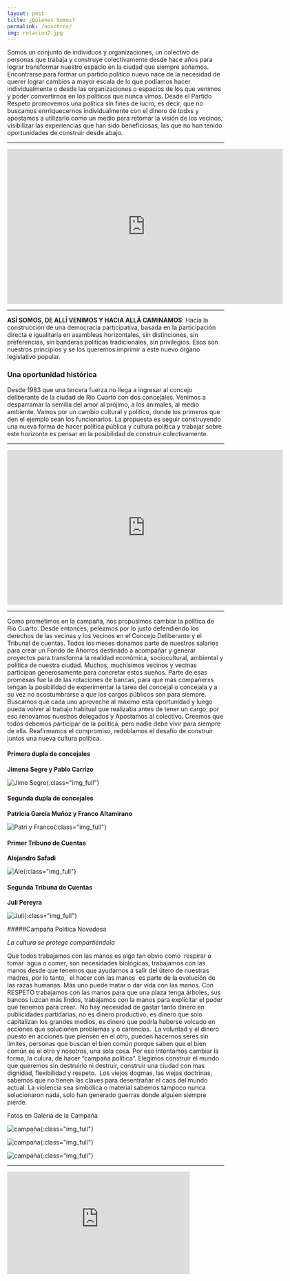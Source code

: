 ```yaml
---
layout: post
title: ¿Quienes Somos?
permalink: /nosotros/
img: rotacion2.jpg
---
```


Somos un conjunto de individuos y organizaciones, un colectivo de personas que trabaja y construye colectivamente desde hace años para lograr transformar nuestro espacio en la ciudad que siempre soñamos. Encontrarse para formar un partido político nuevo nace de la necesidad de querer lograr cambios a mayor escala de lo que podíamos hacer individualmente o desde las organizaciones o espacios de los que venimos y poder convertirnos en los políticos que nunca vimos. Desde el Partido Respeto promovemos una política sin fines de lucro, es decir, que no buscamos enrriquecernos individualmente con el dinero de todxs y apostamos a utilizarlo como un medio para retomar la visión de los vecinos, visibilizar las experiencias que han sido beneficiosas, las que no  han tenido oportunidades de construir desde abajo.

---

<iframe width="640" height="360" src="https://www.youtube.com/embed/i4GgJH6wt3A" frameborder="0" allow="autoplay; encrypted-media" allowfullscreen></iframe>

---

__ASÍ SOMOS, DE ALLÍ VENIMOS Y HACIA ALLÁ CAMINAMOS__: Hacia la construcción de una democracia participativa, basada en la participación directa e igualitaria en asambleas horizontales, sin distinciones, sin preferencias, sin banderas políticas tradicionales, sin privilegios. Esos son nuestros principios y se los queremos imprimir a este nuevo órgano legislativo popular.


### Una oportunidad histórica


Desde 1983 que una tercera fuerza no llega a ingresar al concejo deliberante de la ciudad de Río Cuarto con dos concejales. Venimos a desparramar la semilla del amor al prójimo, a los animales, al medio ambiente. Vamos por un cambio cultural y político, donde los primeros que den el ejemplo sean los funcionarios. La propuesta es seguir construyendo una nueva forma de hacer política pública y cultura política y trabajar sobre este horizonte es pensar en la posibilidad de construir colectivamente.


---

<iframe width="640" height="360" src="https://www.youtube.com/embed/i4GgJH6wt3A" frameborder="0" allow="autoplay; encrypted-media" allowfullscreen></iframe>


---


Como prometimos en la campaña, nos propusimos cambiar la política de Río Cuarto. Desde entonces, peleamos por lo justo defendiendo los derechos de las vecinas y los vecinos en el Concejo Deliberante y el Tribunal de cuentas.
Todos los meses donamos parte de nuestros salarios para crear un Fondo de Ahorros destinado a acompañar y generar proyectos para transforma la realidad económica, sociocultural, ambiental y política de nuestra ciudad.
Muchos, muchísimos vecinos y vecinas participan generosamente para concretar estos sueños.
Parte de esas promesas fue la de las rotaciones de bancas, para que más compañerxs tengan la posibilidad de experimentar la tarea del concejal o concejala y a su vez no acostumbrarse a que los cargos públicos son para siempre. Buscamos que cada uno aproveche al máximo esta oportunidad y luego pueda volver al trabajo habitual que realizaba antes de tener un cargo; por eso renovamos nuestros delegados y Apostamos al colectivo.
Creemos que todos debemos participar de la política, pero nadie debe vivir para siempre de ella. Reafirmamos el compromiso, redoblamos el desafío de construir juntos una nueva cultura política.


#### Primera dupla de concejales


__Jimena Segre y Pablo Carrizo__

![Jime Segre]({{site.baseurl}}/img/jimepablo.JPG){:class="img_full"}


#### Segunda dupla de concejales


__Patricia García Muñoz y Franco Altamirano__

![Patri y Franco]({{site.baseurl}}/img/patrifranco.JPG){:class="img_full"}   


#### Primer Tribuno de Cuentas


__Alejandro Safadi__


![Ale]({{site.baseurl}}/img/ale.jpeg){:class="img_full"}


#### Segunda Tribuna de Cuentas


__Juli Pereyra__


![Juli]({{site.baseurl}}/img/juli.jpeg){:class="img_full"}


#####Campaña Política Novedosa  



_La cultura se protege compartiéndola_

Que todos trabajamos con las manos es algo tan obvio como  respirar o tomar  agua o comer, son necesidades biológicas, trabajamos con las manos desde que tenemos que ayudarnos a salir del útero de nuestras madres, por lo tanto,  el hacer con las manos  es parte de la evolución de las razas humanas. Más uno puede matar o dar vida con las manos.
Con RESPETO trabajamos con las manos para que una plaza tenga árboles, sus bancos luzcan más lindos, trabajamos con la manos para explicitar el poder que tenemos para crear.  No hay necesidad de gastar tanto dinero en publicidades partidarias, no es dinero productivo, es dinero que solo capitalizan los grandes medios, es dinero que podría haberse volcado en acciones que solucionen problemas y o carencias.
 La voluntad y el dinero puesto en acciones que piensen en el otro, pueden hacernos seres sin limites, personas que buscan el bien común porque saben que el bien común es el otro y nosotros, una sola cosa. Por eso intentamos cambiar la forma, la culura, de hacer “campaña política”.
Elegimos construir el mundo que queremos sin destruirlo ni destruir, construir una ciudad con mas dignidad, flexibilidad y respeto.
 Los viejos dogmas, las viejas doctrinas, sabemos que no tienen las claves para desentrañar el caos del mundo actual. La violencia sea simbólica o material sabemos tampoco nunca solucionaron nada, solo han generado guerras donde alguien siempre pierde.

Fotos en Galería de la Campaña

![campaña]({{site.baseurl}}/img/campaña1.JPG){:class="img_full"}

![campaña]({{site.baseurl}}/img/campaña2.JPG){:class="img_full"}

![campaña]({{site.baseurl}}/img/campaña3.JPG){:class="img_full"}


---

<iframe width="424" height="238" src="https://www.youtube.com/embed/ZlOREYSL4A8" frameborder="0" allow="autoplay; encrypted-media" allowfullscreen></iframe>
